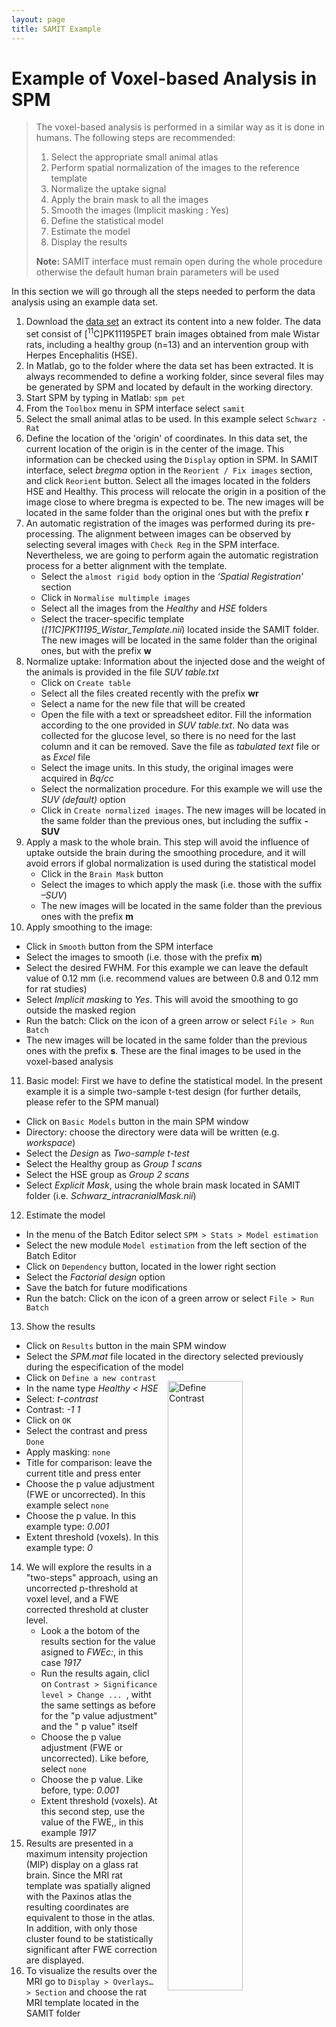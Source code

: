 ```yaml
---
layout: page
title: SAMIT Example
---
```

# Example of Voxel-based Analysis in SPM

>The voxel-based analysis is performed in a similar way as it is done in humans. The following steps are recommended:
>
>1. Select the appropriate small animal atlas
>2. Perform spatial normalization of the images to the reference template
>3. Normalize the uptake signal
>4. Apply the brain mask to all the images
>5. Smooth the images (Implicit masking : Yes)
>6. Define the statistical model
>7. Estimate the model
>8. Display the results
>
>**Note:** SAMIT interface must remain open during the whole procedure otherwise the default human brain parameters will be used

In this section we will go through all the steps needed to perform the data analysis using an example data set.

1. Download the [data set](https://drive.google.com/open?id=0B9ei-7yWXBUBa0VjdVZHcUxwWms) an extract its content into a new folder. The data set consist of [<sup>11</sup>C]PK11195PET brain images obtained from male Wistar rats, including a healthy group (n=13) and an intervention group with Herpes Encephalitis (HSE).
2. In Matlab, go to the folder where the data set has been extracted. It is always recommended to define a working folder, since several files may be generated by SPM and located by default in the working directory.
3. Start SPM by typing in Matlab: `spm pet`
4. From the `Toolbox` menu in SPM interface select `samit`
5. Select the small animal atlas to be used. In this example select `Schwarz - Rat`
6. Define the location of the 'origin' of coordinates. In this data set, the current location of the origin is in the center of the image. This information can be checked using the `Display` option in SPM. In SAMIT interface, select *bregma* option in the `Reorient / Fix images` section, and click `Reorient` button. Select all the images located in the folders HSE and Healthy.
This process will relocate the origin in a position of the image close to where bregma is expected to be. The new images will be located in the same folder than the original ones but with the prefix **r**
7. An automatic registration of the images was performed during its pre-processing. The alignment between images can be observed by selecting several images with `Check Reg` in the SPM interface. Nevertheless, we are going to perform again the automatic registration process for a better alignment with the template.
   - Select the `almost rigid body` option in the *‘Spatial Registration’* section
   - Click in `Normalise multimple images`
   - Select all the images from the *Healthy* and *HSE* folders
   - Select the tracer-specific template (*[11C]PK11195_Wistar_Template.nii*) located inside the SAMIT folder. The new images will be located in the same folder than the original ones, but with the prefix **w**
8. Normalize uptake: Information about the injected dose and the weight of the animals is provided in the file *SUV table.txt*
   - Click on `Create table`
   - Select all the files created recently with the prefix **wr**
   - Select a name for the new file that will be created
   - Open the file with a text or spreadsheet editor. Fill the information according to the one provided in *SUV table.txt*. No data was collected for the glucose level, so there is no need for the last column and it can be removed. Save the file as *tabulated text* file or as *Excel* file
   - Select the image units. In this study, the original images were acquired in *Bq/cc*
   - Select the normalization procedure. For this example we will use the *SUV (default)* option
   - Click in `Create normalized images`. The new images will be located in the same folder than the previous ones, but including the suffix **-SUV**
9. Apply a mask to the whole brain. This step will avoid the influence of uptake outside the brain during the smoothing procedure, and it will avoid errors if global normalization is used during the statistical model
   - Click in the `Brain Mask` button
   - Select the images to which apply the mask (i.e. those with the suffix *–SUV*)
   - The new images will be located in the same folder than the previous ones with the prefix **m**
10. Apply smoothing to the image:
   - Click in `Smooth` button from the SPM interface
   - Select the images to smooth (i.e. those with the prefix **m**)
   - Select the desired FWHM. For this example we can leave the default value of 0.12 mm (i.e. recommend values are between 0.8 and 0.12 mm for rat studies)
   - Select *Implicit masking* to *Yes*. This will avoid the smoothing to go outside the masked region
   - Run the batch: Click on the icon of a green arrow or select `File > Run Batch`
   - The new images will be located in the same folder than the previous ones with the prefix **s**. These are the final images to be used in the voxel-based analysis
11. Basic model: First we have to define the statistical model. In the present example it is a simple two-sample t-test design (for further details, please refer to the SPM manual)
   - Click on `Basic Models` button in the main SPM window
   - Directory: choose the directory were data will be written (e.g. *workspace*)
   - Select the *Design* as *Two-sample t-test*
   - Select the Healthy group as *Group 1 scans*
   - Select the HSE group as *Group 2 scans*
   - Select *Explicit Mask*, using the whole brain mask located in SAMIT folder (i.e. *Schwarz_intracranialMask.nii*)
12. Estimate the model
   - In the menu of the Batch Editor select `SPM > Stats > Model estimation`
   - Select the new module `Model estimation` from the left section of the Batch Editor
   - Click on `Dependency` button, located in the lower right section
   - Select the *Factorial design* option
   - Save the batch for future modifications
   - Run the batch: Click on the icon of a green arrow or select `File > Run Batch`
13. Show the results
   - Click on `Results` button in the main SPM window
   - Select the *SPM.mat* file located in the directory selected previously during the especification of the model
   - Click on `Define a new contrast` <img src="{{ site.baseurl }}/images/spm_contrast_manager.png" alt="Define Contrast" style="float:right;border:1em;width:50%;margin:1em">
   - In the name type *Healthy &lt; HSE*
   - Select: *t-contrast*
   - Contrast: *-1 1*
   - Click on `OK`
   - Select the contrast and press `Done`
   - Apply masking: `none`
   - Title for comparison: leave the current title and press enter
   - Choose the p value adjustment (FWE or uncorrected). In this example select `none`
   - Choose the p value. In this example type: *0.001*
   - Extent threshold (voxels). In this example type: *0*
14. We will explore the results in a "two-steps" approach, using an uncorrected p-threshold at voxel level, and a FWE corrected threshold at cluster level.
	- Look a the botom of the results section for the value asigned to *FWEc:*, in this case *1917*
	- Run the results again, clicl on `Contrast > Significance level > Change ... `, witht the same settings as before for the "p value adjustment" and the " p value" itself
	- Choose the p value adjustment (FWE or uncorrected). Like before, select `none`
	- Choose the p value. Like before, type: *0.001*
	- Extent threshold (voxels). At this second step, use the value of the FWE,, in this example *1917*
14. Results are presented in a maximum intensity projection (MIP) display on a glass rat brain. Since the MRI rat template was spatially aligned with the Paxinos atlas the resulting coordinates are equivalent to those in the atlas. In addition, with only those cluster found to be statistically significant after FWE correction are displayed.
15. To visualize the results over the MRI  go to `Display > Overlays… > Section` and choose the rat MRI template located in the SAMIT folder
  
<img src="{{ site.baseurl }}/images/samit_results1.png" alt="SPM Results: Uncorrected (First Step)" style="width:50%;float:left">

<img src="{{ site.baseurl }}/images/samit_results2.png" alt="SPM Results: Corrected (Second Step)" style="width:50%;float:right">
